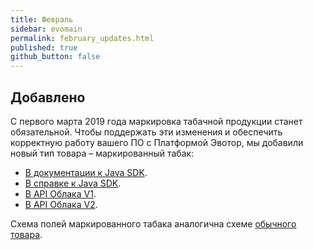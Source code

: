 ```yaml
---
title: Февраль
sidebar: evomain
permalink: february_updates.html
published: true
github_button: false
---
```


## Добавлено

С первого марта 2019 года маркировка табачной продукции станет обязательной. Чтобы поддержать эти изменения и обеспечить корректную работу вашего ПО с Платформой Эвотор, мы добавили новый тип товара – маркированный табак:

* [В документации к Java SDK](./doc_java_inventory.html).
* [В справке к Java SDK](./integration-library/ru/evotor/framework/inventory/ProductType.html).
* [В API Облака V1](https://api.evotor.ru/docs/#tag/Tovary-i-dokumenty%2Fpaths%2F~1api.evotor.ru~1api~1v1~1inventories~1stores~1%7BstoreUuid%7D~1products%2Fget).
* [В API Облака V2](./rest_tobacco_marked.html).

Схема полей маркированного табака аналогична схеме [обычного товара](./rest_normal_product.html).
